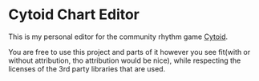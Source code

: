 ﻿# Cytoid Chart Editor

This is my personal editor for the community rhythm game [Cytoid](https://github.com/Cytoid/Cytoid).

You are free to use this project and parts of it however you see fit(with or without attribution, tho attribution would be nice), while respecting the licenses of the 3rd party libraries that are used.
